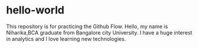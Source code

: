 # hello-world
This repository is for practicing the Github Flow.
Hello, my name is Niharika,BCA graduate from Bangalore city University.
I have a huge interest in analytics and I love learning new technologies.
